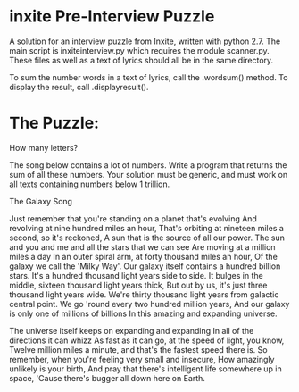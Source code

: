 inxite Pre-Interview Puzzle
======
A solution for an interview puzzle from Inxite, written with python 2.7. The main script is inxiteinterview.py which requires the module scanner.py. These files as well as a text of lyrics should all be in the same directory.


To sum the number words in a text of lyrics, call the .wordsum() method. To display the result, call .displayresult().

The Puzzle:
=======

How many letters?

The song below contains a lot of numbers. Write a program that returns the sum of all these numbers. Your solution must be generic, and must work on all texts containing numbers below 1 trillion.

The Galaxy Song

Just remember that you're standing on a planet that's evolving
And revolving at nine hundred miles an hour,
That's orbiting at nineteen miles a second, so it's reckoned,
A sun that is the source of all our power.
The sun and you and me and all the stars that we can see
Are moving at a million miles a day
In an outer spiral arm, at forty thousand miles an hour,
Of the galaxy we call the 'Milky Way'.
Our galaxy itself contains a hundred billion stars.
It's a hundred thousand light years side to side.
It bulges in the middle, sixteen thousand light years thick,
But out by us, it's just three thousand light years wide.
We're thirty thousand light years from galactic central point.
We go 'round every two hundred million years,
And our galaxy is only one of millions of billions
In this amazing and expanding universe.

The universe itself keeps on expanding and expanding
In all of the directions it can whizz
As fast as it can go, at the speed of light, you know,
Twelve million miles a minute, and that's the fastest speed there is.
So remember, when you're feeling very small and insecure,
How amazingly unlikely is your birth,
And pray that there's intelligent life somewhere up in space,
'Cause there's bugger all down here on Earth. 

